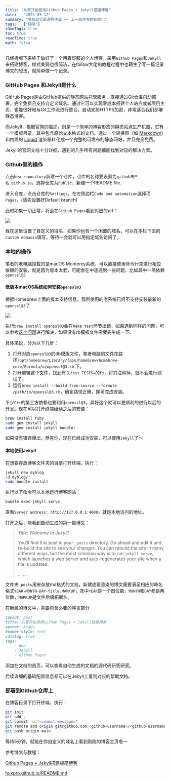 ```yaml
---
title: "从零开始使用Github Pages + Jekyll搭建博客"
date:   "2025-03-12"
summary: "本篇其实是课程作业 —— 上一篇博客的初始化"
tags:   ["随笔"]
showTags: true
toc: true
readTime: true
math: false
---
```


几经折腾下来终于做好了一个用着舒服的个人博客，采用`Github Pages`和`Jekyll`来搭建博客，样式美观也很简洁，在follow大佬的教程过程中也萌生了写一篇记录博文的想法，就简单做一个记录。

### GitHub Pages 和Jekyll是什么

GitHub Pages是由GitHub提供的静态网站托管服务，直接通过Git仓库自动部署，完全免费且支持自定义域名。通过它可以实现零成本搭建个人站点或者项目主页，也能很好地与Git工作流进行整合，自动支持HTTPS加密，非常适合我们部署静态博客。

而Jekyll，根据官网的描述，则是一个简单的博客形态的静态站点生产机器，它有一个模版目录，其中包含原始文本格式的文档，通过一个转换器（如 [Markdown](http://daringfireball.net/projects/markdown/)）和内置的 [Liquid](https://github.com/Shopify/liquid/wiki) 渲染器转化成一个完整的可发布的静态网站，并且完全免费。

Jekyll的官网文档十分详细，遇到的几乎所有问题都能找到对应的解决方案。

### Github侧的操作

点击`New repository`新建一个仓库，仓库的名称要设置为`github用户名.github.io`，选择仓库为`Public`，新建一个README file.

进入仓库，点击仓库的`Settings`，在左侧边栏`Code and automation`选择项`Pages`，(请先设置好Default branch)

此时如果一切正常，将会在`GitHub Pages`看到对应的url：

![](https://blogxiaozheng.oss-cn-beijing.aliyuncs.com/images/20250312171751542.png)

我在这里设置了自定义的域名，如果你也有一个闲置的域名，可以在本栏下面的`Custom domaoin`填写，等待一会就可以用指定域名访问了。

### 本地的操作

笔者的老电脑搭载的是macOS Monterey系统，可以直接使用命令行来进行相应依赖的安装，就是因为版本太老，可能会在中途遇到一些问题，比如其中一项依赖`openssl@3`

#### 低版本macOS系统如何安装`openssl@3`

根据Homebrew上面的版本支持信息，我所使用的老系统已经不支持安装最新的`openssl@3`了

![](https://blogxiaozheng.oss-cn-beijing.aliyuncs.com/images/20250312172224657.png)

执行`brew install openssl@3`会在`make test`环节出错，如果遇到同样的问题，可以参考[这个问题]( https://github.com/openssl/openssl/issues/22467 )进行解决，如果没有rb模板文件需要先生成一下。

具体来说，分为以下几步：

1. 打开对应`openssl@3`的db模版文件，笔者电脑的文件在路径`/opt/homebrew/Library/Taps/homebrew/homebrew-core/Formula/o/openssl@3.rb` 下。
2. 打开编辑这个文件，找到有关`test TESTS=`的行，将其注释掉，就不会进行测试了。
3. 运行`brew install --build-from-source --formula /path/to/openssl@3.rb`，确定路径正确，即可完成安装。

不少`C++`的第三方依赖也要利用`openssl@3`，弄好这个就可以更顺利的进行以后的开发。现在可以打开终端继续之后的安装：

```bash
brew install ruby
sudo gem install jekyll
sudo gem install jekyll bundler
```

如果没有错误爆出，恭喜你，现在已经成功安装，可以使用`Jekyll`了～

#### 本地使用Jekyll

在想要存放博客文件夹的目录打开终端，执行：

```bash
jekyll new myblog
cd myblog/
sudo bundle install
```

执行以下命令可以本地运行博客网站：

```bash
bundle exec jekyll serve
```

查看`Server address: http://127.0.0.1:4000`，就是本地访问的地址。

打开之后，能看到自动生成的第一篇博文：

> *Title: Welcome to Jekyll!*
>
> You’ll find this post in your `_posts` directory. Go ahead and edit it and re-build the site to see your  changes. You can rebuild the site in many different ways, but the most  common way is to run `jekyll serve`, which launches a web server and auto-regenerates your site when a file is updated.
>
> ... ...

文件夹`_posts`用来存放md格式的文档，新建成要渲染的博文需要满足相应的命名格式`YEAR-MONTH-DAY-title.MARKUP`，其中`YEAR`是一个四位数，`MONTH`和`DAY`都是两位数，`MARKUP`是文件后缀拓展名。

在新建的博文中，需要包含必要的序言部分

```markdown
layout: post
title: 从零开始使用Github Pages + Jekyll搭建博客
author: Asada
header-style: text
catalog: true
tags:
    - Web
    - Jekyll
    - Github Pages
```

添加在文档的首页，可以查看自动生成的文档的源代码研究研究。

后续详细的基础配置信息都可以在Jekyll上看到对应的帮助文档。

### 部署到Github仓库上

在博客目录下打开终端，执行：

```bash
git init
git add .
git commit -m "<commit message>"
git remote add origin git@github.com:<github-username>/<github-username>.github.io.git
git push origin main
```

等待5分钟，就能在你自定义的域名上看到刚刚的博客主页啦～



参考博文与教程：

[Github Pages + Jekyll搭建极简博客](https://lanzhou-j.github.io/2021/03/17/build-jekyll-blog/)

[huxpro.github.io/README.md](https://github.com/Huxpro/huxpro.github.io/blob/master/README.md)